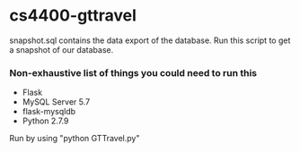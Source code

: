 # cs4400-gttravel

snapshot.sql contains the data export of the database. Run this script to get a snapshot of our database.

### Non-exhaustive list of things you could need to run this
* Flask
* MySQL Server 5.7
* flask-mysqldb
* Python 2.7.9

Run by using "python GTTravel.py"